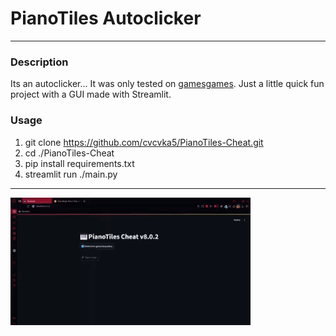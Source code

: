 # PianoTiles Autoclicker
---
### Description
Its an autoclicker... It was only tested on [gamesgames](https://www.gamesgames.com/game/magic-piano-tiles).
Just a little quick fun project with a GUI made with Streamlit.

### Usage
1. git clone https://github.com/cvcvka5/PianoTiles-Cheat.git
2. cd ./PianoTiles-Cheat
3. pip install requirements.txt
4. streamlit run ./main.py
---
![Usage demo](media/usage.gif)